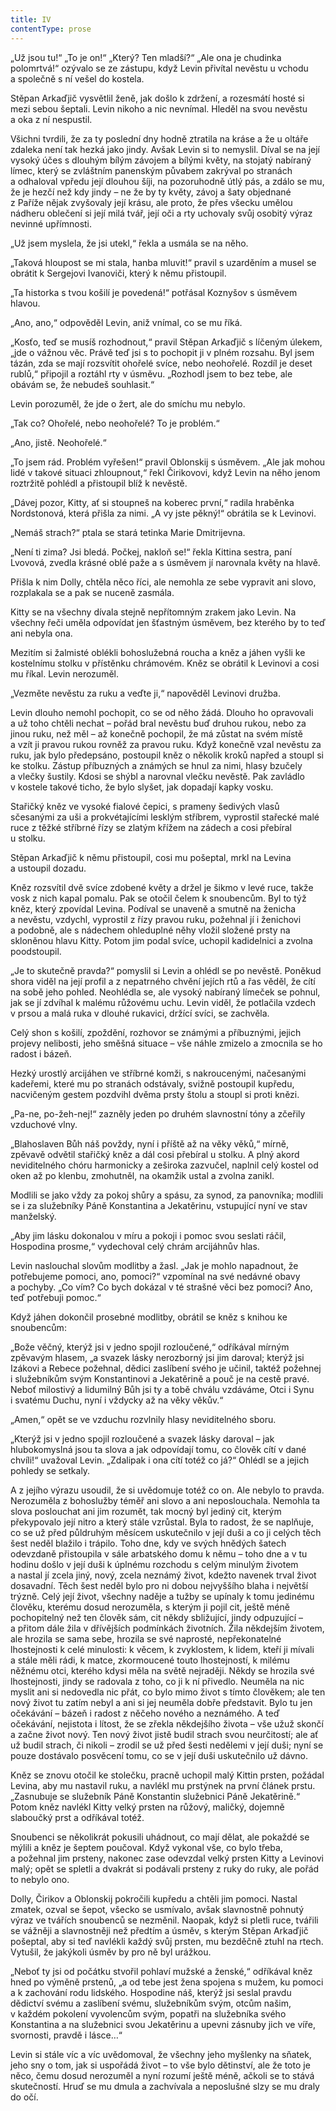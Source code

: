 ```yaml
---
title: IV
contentType: prose
---
```


<section>

„Už jsou tu!“ „To je on!“ „Který? Ten mladší?“ „Ale ona je chudinka polomrtvá!“ ozývalo se ze zástupu, když Levin přivítal nevěstu u vchodu a společně s ní vešel do kostela.

Stěpan Arkaďjič vysvětlil ženě, jak došlo k zdržení, a rozesmátí hosté si mezi sebou šeptali. Levin nikoho a nic nevnímal. Hleděl na svou nevěstu a oka z ní nespustil.

Všichni tvrdili, že za ty poslední dny hodně ztratila na kráse a že u oltáře zdaleka není tak hezká jako jindy. Avšak Levin si to nemyslil. Díval se na její vysoký účes s dlouhým bílým závojem a bílými květy, na stojatý nabíraný límec, který se zvláštním panenským půvabem zakrýval po stranách a odhaloval vpředu její dlouhou šíji, na pozoruhodně útlý pás, a zdálo se mu, že je hezčí než kdy jindy – ne že by ty květy, závoj a šaty objednané z Paříže nějak zvyšovaly její krásu, ale proto, že přes všecku umělou nádheru oblečení si její milá tvář, její oči a rty uchovaly svůj osobitý výraz nevinné upřímnosti.

„Už jsem myslela, že jsi utekl,“ řekla a usmála se na něho.

„Taková hloupost se mi stala, hanba mluvit!“ pravil s uzarděním a musel se obrátit k Sergejovi Ivanoviči, který k němu přistoupil.

„Ta historka s tvou košilí je povedená!“ potřásal Koznyšov s úsměvem hlavou.

„Ano, ano,“ odpověděl Levin, aniž vnímal, co se mu říká.

„Kosťo, teď se musíš rozhodnout,“ pravil Stěpan Arkaďjič s líčeným úlekem, „jde o vážnou věc. Právě teď jsi s to pochopit ji v plném rozsahu. Byl jsem tázán, zda se mají rozsvítit ohořelé svíce, nebo neohořelé. Rozdíl je deset rublů,“ připojil a roztáhl rty v úsměvu. „Rozhodl jsem to bez tebe, ale obávám se, že nebudeš souhlasit.“

Levin porozuměl, že jde o žert, ale do smíchu mu nebylo.

„Tak co? Ohořelé, nebo neohořelé? To je problém.“

„Ano, jistě. Neohořelé.“

„To jsem rád. Problém vyřešen!“ pravil Oblonskij s úsměvem. „Ale jak mohou lidé v takové situaci zhloupnout,“ řekl Čirikovovi, když Levin na něho jenom roztržitě pohlédl a přistoupil blíž k nevěstě.

„Dávej pozor, Kitty, ať si stoupneš na koberec první,“ radila hraběnka Nordstonová, která přišla za nimi. „A vy jste pěkný!“ obrátila se k Levinovi.

„Nemáš strach?“ ptala se stará tetinka Marie Dmitrijevna.

„Není ti zima? Jsi bledá. Počkej, nakloň se!“ řekla Kittina sestra, paní Lvovová, zvedla krásné oblé paže a s úsměvem jí narovnala květy na hlavě.

Přišla k nim Dolly, chtěla něco říci, ale nemohla ze sebe vypravit ani slovo, rozplakala se a pak se nuceně zasmála.

Kitty se na všechny dívala stejně nepřítomným zrakem jako Levin. Na všechny řeči uměla odpovídat jen šťastným úsměvem, bez kterého by to teď ani nebyla ona.

Mezitím si žalmisté oblékli bohoslužebná roucha a kněz a jáhen vyšli ke kostelnímu stolku v přístěnku chrámovém. Kněz se obrátil k Levinovi a cosi mu říkal. Levin nerozuměl.

„Vezměte nevěstu za ruku a veďte ji,“ napověděl Levinovi družba.

Levin dlouho nemohl pochopit, co se od něho žádá. Dlouho ho opravovali a už toho chtěli nechat – pořád bral nevěstu buď druhou rukou, nebo za jinou ruku, než měl – až konečně pochopil, že má zůstat na svém místě a vzít ji pravou rukou rovněž za pravou ruku. Když konečně vzal nevěstu za ruku, jak bylo předepsáno, postoupil kněz o několik kroků napřed a stoupl si ke stolku. Zástup příbuzných a známých se hnul za nimi, hlasy bzučely a vlečky šustily. Kdosi se shýbl a narovnal vlečku nevěstě. Pak zavládlo v kostele takové ticho, že bylo slyšet, jak dopadají kapky vosku.

Stařičký kněz ve vysoké fialové čepici, s prameny šedivých vlasů sčesanými za uši a prokvétajícími lesklým stříbrem, vyprostil stařecké malé ruce z těžké stříbrné řízy se zlatým křížem na zádech a cosi přebíral u stolku.

Stěpan Arkaďjič k němu přistoupil, cosi mu pošeptal, mrkl na Levina a ustoupil dozadu.

Kněz rozsvítil dvě svíce zdobené květy a držel je šikmo v levé ruce, takže vosk z nich kapal pomalu. Pak se otočil čelem k snoubencům. Byl to týž kněz, který zpovídal Levina. Podíval se unaveně a smutně na ženicha a nevěstu, vzdychl, vyprostil z řízy pravou ruku, požehnal jí i ženichovi a podobně, ale s nádechem ohleduplné něhy vložil složené prsty na skloněnou hlavu Kitty. Potom jim podal svíce, uchopil kadidelnici a zvolna poodstoupil.

„Je to skutečně pravda?“ pomyslil si Levin a ohlédl se po nevěstě. Poněkud shora viděl na její profil a z nepatrného chvění jejích rtů a řas věděl, že cítí na sobě jeho pohled. Neohlédla se, ale vysoký nabíraný límeček se pohnul, jak se jí zdvíhal k malému růžovému uchu. Levin viděl, že potlačila vzdech v prsou a malá ruka v dlouhé rukavici, držící svíci, se zachvěla.

Celý shon s košilí, zpoždění, rozhovor se známými a příbuznými, jejich projevy nelibosti, jeho směšná situace – vše náhle zmizelo a zmocnila se ho radost i bázeň.

Hezký urostlý arcijáhen ve stříbrné komži, s nakroucenými, načesanými kadeřemi, které mu po stranách odstávaly, svižně postoupil kupředu, nacvičeným gestem pozdvihl dvěma prsty štolu a stoupl si proti knězi.

„Pa-ne, po-žeh-nej!“ zazněly jeden po druhém slavnostní tóny a zčeřily vzduchové vlny.

„Blahoslaven Bůh náš povždy, nyní i příště až na věky věků,“ mírně, zpěvavě odvětil stařičký kněz a dál cosi přebíral u stolku. A plný akord neviditelného chóru harmonicky a zeširoka zazvučel, naplnil celý kostel od oken až po klenbu, zmohutněl, na okamžik ustal a zvolna zanikl.

Modlili se jako vždy za pokoj shůry a spásu, za synod, za panovníka; modlili se i za služebníky Páně Konstantina a Jekatěrinu, vstupující nyní ve stav manželský.

„Aby jim lásku dokonalou v míru a pokoji i pomoc svou seslati ráčil, Hospodina prosme,“ vydechoval celý chrám arcijáhnův hlas.

Levin naslouchal slovům modlitby a žasl. „Jak je mohlo napadnout, že potřebujeme pomoci, ano, pomoci?“ vzpomínal na své nedávné obavy a pochyby. „Co vím? Co bych dokázal v té strašné věci bez pomoci? Ano, teď potřebuji pomoc.“

Když jáhen dokončil prosebné modlitby, obrátil se kněz s knihou ke snoubencům:

„Bože věčný, kterýž jsi v jedno spojil rozloučené,“ odříkával mírným zpěvavým hlasem, „a svazek lásky nerozborný jsi jim daroval; kterýž jsi Izákovi a Rebece požehnal, dědici zaslíbení svého je učinil, taktéž požehnej i služebníkům svým Konstantinovi a Jekatěrině a pouč je na cestě pravé. Neboť milostivý a lidumilný Bůh jsi ty a tobě chválu vzdáváme, Otci i Synu i svatému Duchu, nyní i vždycky až na věky věkův.“

„Amen,“ opět se ve vzduchu rozvlnily hlasy neviditelného sboru.

„Kterýž jsi v jedno spojil rozloučené a svazek lásky daroval – jak hlubokomyslná jsou ta slova a jak odpovídají tomu, co člověk cítí v dané chvíli!“ uvažoval Levin. „Zdalipak i ona cítí totéž co já?“ Ohlédl se a jejich pohledy se setkaly.

A z jejího výrazu usoudil, že si uvědomuje totéž co on. Ale nebylo to pravda. Nerozuměla z bohoslužby téměř ani slovo a ani neposlouchala. Nemohla ta slova poslouchat ani jim rozumět, tak mocný byl jediný cit, kterým překypovalo její nitro a který stále vzrůstal. Byla to radost, že se naplňuje, co se už před půldruhým měsícem uskutečnilo v její duši a co ji celých těch šest neděl blažilo i trápilo. Toho dne, kdy ve svých hnědých šatech odevzdaně přistoupila v sále arbatského domu k němu – toho dne a v tu hodinu došlo v její duši k úplnému rozchodu s celým minulým životem a nastal jí zcela jiný, nový, zcela neznámý život, kdežto navenek trval život dosavadní. Těch šest neděl bylo pro ni dobou nejvyššího blaha i největší trýzně. Celý její život, všechny naděje a tužby se upínaly k tomu jedinému člověku, kterému dosud nerozuměla, s kterým ji pojil cit, ještě méně pochopitelný než ten člověk sám, cit někdy sbližující, jindy odpuzující – a přitom dále žila v dřívějších podmínkách životních. Žila někdejším životem, ale hrozila se sama sebe, hrozila se své naprosté, nepřekonatelné lhostejnosti k celé minulosti: k věcem, k zvyklostem, k lidem, kteří ji mívali a stále měli rádi, k matce, zkormoucené touto lhostejností, k milému něžnému otci, kterého kdysi měla na světě nejraději. Někdy se hrozila své lhostejnosti, jindy se radovala z toho, co ji k ní přivedlo. Neuměla na nic myslit ani si nedovedla nic přát, co bylo mimo život s tímto člověkem; ale ten nový život tu zatím nebyl a ani si jej neuměla dobře představit. Bylo tu jen očekávání – bázeň i radost z něčeho nového a neznámého. A teď očekávání, nejistota i lítost, že se zřekla někdejšího života – vše užuž skončí a začne život nový. Ten nový život jistě budil strach svou neurčitostí; ale ať už budil strach, či nikoli – zrodil se už před šesti nedělemi v její duši; nyní se pouze dostávalo posvěcení tomu, co se v její duši uskutečnilo už dávno.

Kněz se znovu otočil ke stolečku, pracně uchopil malý Kittin prsten, požádal Levina, aby mu nastavil ruku, a navlékl mu prstýnek na první článek prstu. „Zasnubuje se služebník Páně Konstantin služebnici Páně Jekatěrině.“ Potom kněz navlékl Kitty velký prsten na růžový, maličký, dojemně slaboučký prst a odříkával totéž.

Snoubenci se několikrát pokusili uhádnout, co mají dělat, ale pokaždé se mýlili a kněz je šeptem poučoval. Když vykonal vše, co bylo třeba, a požehnal jim prsteny, nakonec zase odevzdal velký prsten Kitty a Levinovi malý; opět se spletli a dvakrát si podávali prsteny z ruky do ruky, ale pořád to nebylo ono.

Dolly, Čirikov a Oblonskij pokročili kupředu a chtěli jim pomoci. Nastal zmatek, ozval se šepot, všecko se usmívalo, avšak slavnostně pohnutý výraz ve tvářích snoubenců se nezměnil. Naopak, když si pletli ruce, tvářili se vážněji a slavnostněji než předtím a úsměv, s kterým Stěpan Arkaďjič pošeptal, aby si teď navlékli každý svůj prsten, mu bezděčně ztuhl na rtech. Vytušil, že jakýkoli úsměv by pro ně byl urážkou.

„Neboť ty jsi od počátku stvořil pohlaví mužské a ženské,“ odříkával kněz hned po výměně prstenů, „a od tebe jest žena spojena s mužem, ku pomoci a k zachování rodu lidského. Hospodine náš, kterýž jsi seslal pravdu dědictví svému a zaslíbení svému, služebníkům svým, otcům našim, v každém pokolení vyvolencům svým, popatři na služebníka svého Konstantina a na služebnici svou Jekatěrinu a upevni zásnuby jich ve víře, svornosti, pravdě i lásce…“

Levin si stále víc a víc uvědomoval, že všechny jeho myšlenky na sňatek, jeho sny o tom, jak si uspořádá život – to vše bylo dětinství, ale že toto je něco, čemu dosud nerozuměl a nyní rozumí ještě méně, ačkoli se to stává skutečností. Hruď se mu dmula a zachvívala a neposlušné slzy se mu draly do očí.

</section>

